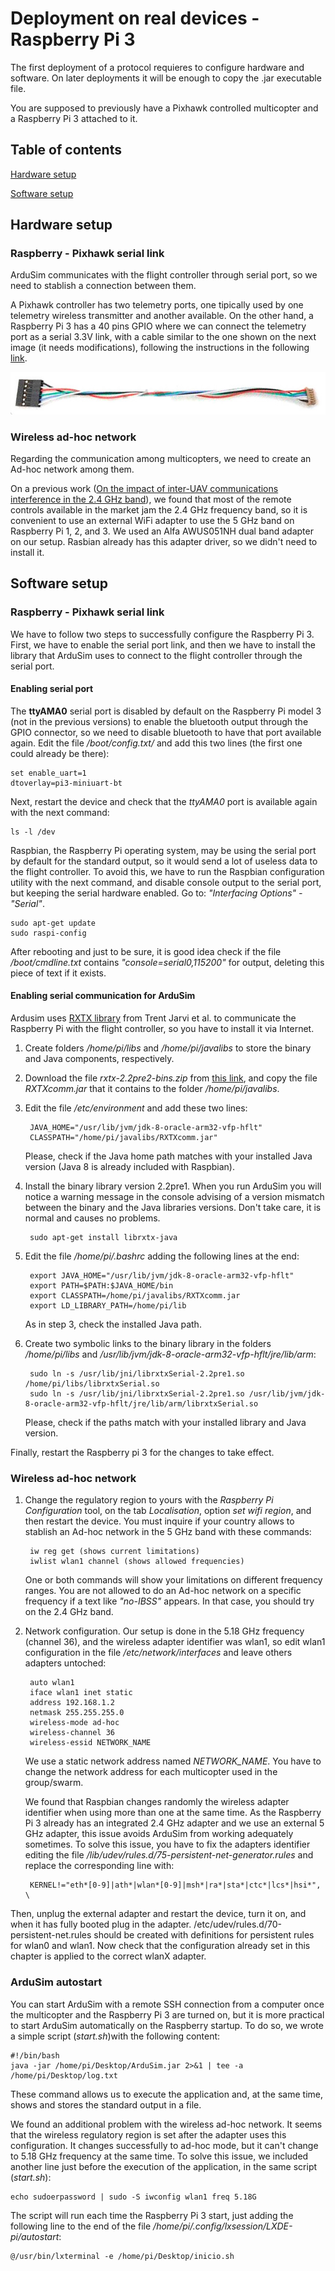 # Deployment on real devices - Raspberry Pi 3

The first deployment of a protocol requieres to configure hardware and software. On later deployments it will be enough to copy the .jar executable file.

You are supposed to previously have a Pixhawk controlled multicopter and a Raspberry Pi 3 attached to it.

## Table of contents

[Hardware setup](#markdown-header-hardware-setup)

[Software setup](#markdown-header-software-setup)

## Hardware setup

### Raspberry - Pixhawk serial link

ArduSim communicates with the flight controller through serial port, so we need to stablish a connection between them.

A Pixhawk controller has two telemetry ports, one tipically used by one telemetry wireless transmitter and another available. On the other hand, a Raspberry Pi 3 has a 40 pins GPIO where we can connect the telemetry port as a serial 3.3V link, with a cable similar to the one shown on the next image (it needs modifications), following the instructions in the following [link](http://ardupilot.org/dev/docs/raspberry-pi-via-mavlink.html).

![cable](DF13cable.jpg)


### Wireless ad-hoc network

Regarding the communication among multicopters, we need to create an Ad-hoc network among them.

On a previous work ([On the impact of inter-UAV communications interference in the 2.4 GHz band](http://ieeexplore.ieee.org/document/7986413/)), we found that most of the remote controls available in the market jam the 2.4 GHz frequency band, so it is convenient to use an external WiFi adapter to use the 5 GHz band on Raspberry Pi 1, 2, and 3. We used an Alfa AWUS051NH dual band adapter on our setup. Rasbian already has this adapter driver, so we didn't need to install it.


## Software setup

### Raspberry - Pixhawk serial link

We have to follow two steps to successfully configure the Raspberry Pi 3. First, we have to enable the serial port link, and then we have to install the library that ArduSim uses to connect to the flight controller through the serial port.

#### Enabling serial port

The **ttyAMA0** serial port is disabled by default on the Raspberry Pi model 3 (not in the previous versions) to enable the bluetooth output through the GPIO connector, so we need to disable bluetooth to have that port available again. Edit the file */boot/config.txt/* and add this two lines (the first one could already be there):

    set enable_uart=1
    dtoverlay=pi3-miniuart-bt

Next, restart the device and check that the *ttyAMA0* port is available again with the next command:

    ls -l /dev

Raspbian, the Raspberry Pi operating system, may be using the serial port by default for the standard output, so it would send a lot of useless data to the flight controller. To avoid this, we have to run the Raspbian configuration utility with the next command, and disable console output to the serial port, but keeping the serial hardware enabled. Go to: *"Interfacing Options" - "Serial"*.

    sudo apt-get update
    sudo raspi-config

After rebooting and just to be sure, it is good idea check if the file */boot/cmdline.txt* contains *"console=serial0,115200"* for output, deleting this piece of text if it exists.

#### Enabling serial communication for ArduSim

Ardusim uses [RXTX library](http://rxtx.qbang.org/wiki/index.php/Main_Page) from Trent Jarvi et al. to communicate the Raspberry Pi with the flight controller, so you have to install it via Internet.

1. Create folders */home/pi/libs* and */home/pi/javalibs* to store the binary and Java components, respectively.

2. Download the file *rxtx-2.2pre2-bins.zip* from [this link](http://rxtx.qbang.org/wiki/index.php/Download), and copy the file *RXTXcomm.jar* that it contains to the folder */home/pi/javalibs*.

3. Edit the file */etc/environment* and add these two lines:

        JAVA_HOME="/usr/lib/jvm/jdk-8-oracle-arm32-vfp-hflt"
        CLASSPATH="/home/pi/javalibs/RXTXcomm.jar"

    Please, check if the Java home path matches with your installed Java version (Java 8 is already included with Raspbian).

4. Install the binary library version 2.2pre1. When you run ArduSim you will notice a warning message in the console advising of a version mismatch between the binary and the Java libraries versions. Don't take care, it is normal and causes no problems.

        sudo apt-get install librxtx-java

5. Edit the file */home/pi/.bashrc* adding the following lines at the end:

        export JAVA_HOME="/usr/lib/jvm/jdk-8-oracle-arm32-vfp-hflt"
        export PATH=$PATH:$JAVA_HOME/bin
        export CLASSPATH=/home/pi/javalibs/RXTXcomm.jar
        export LD_LIBRARY_PATH=/home/pi/lib

    As in step 3, check the installed Java path.

6. Create two symbolic links to the binary library in the folders */home/pi/libs* and */usr/lib/jvm/jdk-8-oracle-arm32-vfp-hflt/jre/lib/arm*:

        sudo ln -s /usr/lib/jni/librxtxSerial-2.2pre1.so /home/pi/libs/librxtxSerial.so
        sudo ln -s /usr/lib/jni/librxtxSerial-2.2pre1.so /usr/lib/jvm/jdk-8-oracle-arm32-vfp-hflt/jre/lib/arm/librxtxSerial.so

    Please, check if the paths match with your installed library and Java version.

Finally, restart the Raspberry pi 3 for the changes to take effect.


### Wireless ad-hoc network

1. Change the regulatory region to yours with the *Raspberry Pi Configuration*  tool, on the tab *Localisation*, option *set wifi region*, and then restart the device. You must inquire if your country allows to stablish an Ad-hoc network in the 5 GHz band with these commands:

        iw reg get (shows current limitations)
        iwlist wlan1 channel (shows allowed frequencies)

    One or both commands will show your limitations on different frequency ranges. You are not allowed to do an Ad-hoc network on a specific frequency if a text like *"no-IBSS"* appears. In that case, you should try on the 2.4 GHz band.

2. Network configuration. Our setup is done in the 5.18 GHz frequency (channel 36), and the wireless adapter identifier was wlan1, so edit wlan1 configuration in the file */etc/network/interfaces* and leave others adapters untoched:

        auto wlan1
        iface wlan1 inet static
        address 192.168.1.2
        netmask 255.255.255.0
        wireless-mode ad-hoc
        wireless-channel 36
        wireless-essid NETWORK_NAME

    We use a static network address named *NETWORK_NAME*. You have to change the network address for each multicopter used in the group/swarm.

    We found that Raspbian changes randomly the wireless adapter identifier when using more than one at the same time. As the Raspberry Pi 3 already has an integrated 2.4 GHz adapter and we use an external 5 GHz adapter, this issue avoids ArduSim from working adequately sometimes. To solve this issue, you have to fix the adapters identifier editing the file */lib/udev/rules.d/75-persistent-net-generator.rules* and replace the corresponding line with:

        KERNEL!="eth*[0-9]|ath*|wlan*[0-9]|msh*|ra*|sta*|ctc*|lcs*|hsi*", \

Then, unplug the external adapter and restart the device, turn it on, and when it has fully booted plug in the adapter. /etc/udev/rules.d/70-persistent-net.rules should be created with definitions for persistent rules for wlan0 and wlan1. Now check that the configuration already set in this chapter is applied to the correct wlanX adapter.


### ArduSim autostart

You can start ArduSim with a remote SSH connection from a computer once the multicopter and the Raspberry Pi 3 are turned on, but it is more practical to start ArduSim automatically on the Raspberry startup. To do so, we wrote a simple script (*start.sh*)with the following content:

    #!/bin/bash
    java -jar /home/pi/Desktop/ArduSim.jar 2>&1 | tee -a /home/pi/Desktop/log.txt

These command allows us to execute the application and, at the same time, shows and stores the standard output in a file.

We found an additional problem with the wireless ad-hoc network. It seems that the wireless regulatory region is set after the adapter uses this configuration. It changes successfully to ad-hoc mode, but it can't change to 5.18 GHz frequency at the same time. To solve this issue, we included another line just before the execution of the application, in the same script (*start.sh*):

    echo sudoerpassword | sudo -S iwconfig wlan1 freq 5.18G

The script will run each time the Raspberry Pi 3 start, just adding the following line to the end of the file */home/pi/.config/lxsession/LXDE-pi/autostart*:

    @/usr/bin/lxterminal -e /home/pi/Desktop/inicio.sh

